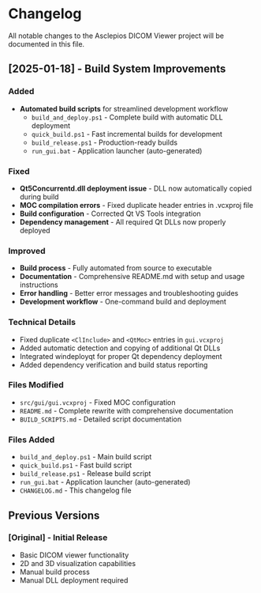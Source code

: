 # Changelog

All notable changes to the Asclepios DICOM Viewer project will be documented in this file.

## [2025-01-18] - Build System Improvements

### Added
- **Automated build scripts** for streamlined development workflow
  - `build_and_deploy.ps1` - Complete build with automatic DLL deployment
  - `quick_build.ps1` - Fast incremental builds for development
  - `build_release.ps1` - Production-ready builds
  - `run_gui.bat` - Application launcher (auto-generated)

### Fixed
- **Qt5Concurrentd.dll deployment issue** - DLL now automatically copied during build
- **MOC compilation errors** - Fixed duplicate header entries in .vcxproj file
- **Build configuration** - Corrected Qt VS Tools integration
- **Dependency management** - All required Qt DLLs now properly deployed

### Improved
- **Build process** - Fully automated from source to executable
- **Documentation** - Comprehensive README.md with setup and usage instructions
- **Error handling** - Better error messages and troubleshooting guides
- **Development workflow** - One-command build and deployment

### Technical Details
- Fixed duplicate `<ClInclude>` and `<QtMoc>` entries in `gui.vcxproj`
- Added automatic detection and copying of additional Qt DLLs
- Integrated windeployqt for proper Qt dependency deployment
- Added dependency verification and build status reporting

### Files Modified
- `src/gui/gui.vcxproj` - Fixed MOC configuration
- `README.md` - Complete rewrite with comprehensive documentation
- `BUILD_SCRIPTS.md` - Detailed script documentation

### Files Added
- `build_and_deploy.ps1` - Main build script
- `quick_build.ps1` - Fast build script  
- `build_release.ps1` - Release build script
- `run_gui.bat` - Application launcher (auto-generated)
- `CHANGELOG.md` - This changelog file

## Previous Versions

### [Original] - Initial Release
- Basic DICOM viewer functionality
- 2D and 3D visualization capabilities
- Manual build process
- Manual DLL deployment required
